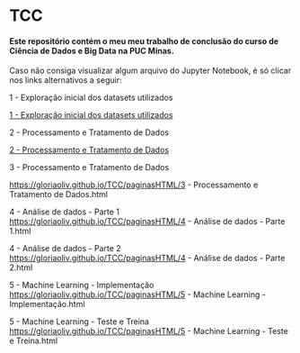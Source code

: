 # TCC
#### Este repositório contém o meu meu trabalho de conclusão do curso de Ciência de Dados e Big Data na PUC Minas.

Caso não consiga visualizar algum arquivo do Jupyter Notebook, é só clicar nos links alternativos a seguir:

1 - Exploração inicial dos datasets utilizados <br>

<a href="https://gloriaoliv.github.io/TCC/paginasHTML/1%20-%20Explorac%CC%A7a%CC%83o%20inicial%20dos%20datasets%20utilizados.html">1 - Exploração inicial dos datasets utilizados</a>


2 - Processamento e Tratamento de Dados <br>

<a href="https://gloriaoliv.github.io/TCC/https://gloriaoliv.github.io/TCC/paginasHTML/2 - Processamento e Tratamento de Dados.html">2 - Processamento e Tratamento de Dados</a>


3 - Processamento e Tratamento de Dados <br>

https://gloriaoliv.github.io/TCC/paginasHTML/3 - Processamento e Tratamento de Dados.html

4 - Análise de dados - Parte 1 <br>
https://gloriaoliv.github.io/TCC/paginasHTML/4 - Análise de dados - Parte 1.html

4 - Análise de dados - Parte 2 <br>
https://gloriaoliv.github.io/TCC/paginasHTML/4 - Análise de dados - Parte 2.html

5 - Machine Learning - Implementação <br>
https://gloriaoliv.github.io/TCC/paginasHTML/5 - Machine Learning - Implementação.html

5 - Machine Learning - Teste e Treina <br>
https://gloriaoliv.github.io/TCC/paginasHTML/5 - Machine Learning - Teste e Treina.html
